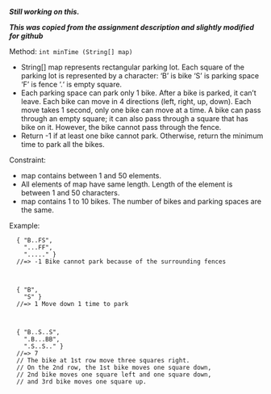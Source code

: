 ***Still working on this.***

***This was copied from the assignment description and slightly modified for github***

Method: ```int minTime (String[] map)```
 
- String[] map represents rectangular parking lot. Each square of the parking lot is represented by a character:
‘B’ is bike
‘S’ is parking space
‘F’ is fence
‘.‘ is empty square.
- Each parking space can park only 1 bike. After a bike is parked, it can’t leave. Each bike can move in 4 directions (left, right, up, down). Each move takes 1 second, only one bike can move at a time. A bike can pass through an empty square; it can also pass through a square that has bike on it. However, the bike cannot pass through the fence.
- Return -1 if at least one bike cannot park. Otherwise, return the minimum time to park all the bikes.
 
Constraint:
- map contains between 1 and 50 elements.
- All elements of map have same length. Length of the element is between 1 and 50 characters.
- map contains 1 to 10 bikes. The number of bikes and parking spaces are the same.
 
Example:
 
      { "B..FS",
        "...FF",
        "....." }
      //=> -1 Bike cannot park because of the surrounding fences
 
 
 
      { "B",
        "S" }
      //=> 1 Move down 1 time to park
 
 
 
      { "B..S..S",
        ".B...BB",
        ".S..S.." }
      //=> 7
      // The bike at 1st row move three squares right. 
      // On the 2nd row, the 1st bike moves one square down, 
      // 2nd bike moves one square left and one square down, 
      // and 3rd bike moves one square up.
